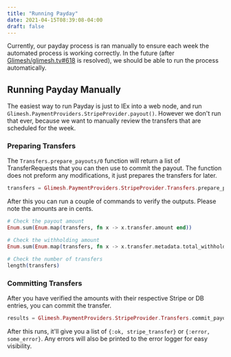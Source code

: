```yaml
---
title: "Running Payday"
date: 2021-04-15T08:39:08-04:00
draft: false
---
```


Currently, our payday process is ran manually to ensure each week the automated process is working correctly. In the future (after [Glimesh/glimesh.tv#618](https://github.com/Glimesh/glimesh.tv/issues/618) is resolved), we should be able to run the process automatically.

## Running Payday Manually
The easiest way to run Payday is just to IEx into a web node, and run `Glimesh.PaymentProviders.StripeProvider.payout()`. However we don't run that ever, because we want to manually review the transfers that are scheduled for the week.

### Preparing Transfers
The `Transfers.prepare_payouts/0` function will return a list of TransferRequests that you can then use to commit the payout. The function does not preform any modifications, it just prepares the transfers for later.

```elixir
transfers = Glimesh.PaymentProviders.StripeProvider.Transfers.prepare_payouts()
```

After this you can run a couple of commands to verify the outputs. Please note the amounts are in cents.
```elixir
# Check the payout amount
Enum.sum(Enum.map(transfers, fn x -> x.transfer.amount end))

# Check the withholding amount
Enum.sum(Enum.map(transfers, fn x -> x.transfer.metadata.total_withholding_amount end))

# Check the number of transfers
length(transfers)
```

### Committing Transfers
After you have verified the amounts with their respective Stripe or DB entries, you can commit the transfer. 
```elixir
results = Glimesh.PaymentProviders.StripeProvider.Transfers.commit_payouts(transfers)
```
After this runs, it'll give you a list of `{:ok, stripe_transfer}` or `{:error, some_error}`. Any errors will also be printed to the error logger for easy visibility.